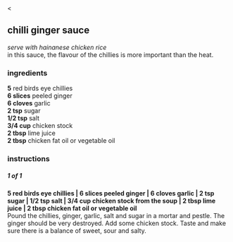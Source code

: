 <head>
<link href="resources/style.css" type="text/css" rel="stylesheet">

<meta name="viewport" content="width=device-width, initial-scale=1">

<title>chilli ginger sauce | bread is a vagetable</title>

<meta name="description" content="bread is a vegetable, recipes">
<meta name="keywords" content="bread is a vegetable, recipes, Indian, Chinese, Japanese, Malaysian, Spanish, Thai">
<meta name="robots" content="nofollow">

<link href="style.css" type="text/css" rel="stylesheet">

</head>

<div class="backbutton"><a onclick="history.go(-1)"><</a></div>







## chilli ginger sauce

<p class="dishdesc" markdown=1>

*serve with hainanese chicken rice*  
in this sauce, the flavour of the chillies is more important than the heat.

</p>



<h3 class="ingredientstitle">ingredients</h3>

<p class=ingredientslist markdown=1>

**5** red birds eye chillies  
**6 slices** peeled ginger  
**6 cloves** garlic  
**2 tsp** sugar  
**1/2 tsp** salt  
**3/4 cup** chicken stock  
**2 tbsp** lime juice  
**2 tbsp** chicken fat oil or vegetable oil  

</p>



<h3 class="instructionstitle">instructions</h3>

<h5>1 of 1</h5>

<p class="instructionsdesc" markdown=1>

**5 red birds eye chillies | 6 slices peeled ginger | 6 cloves garlic | 2 tsp sugar | 1/2 tsp salt | 3/4 cup chicken stock from the soup | 2 tbsp lime juice | 2 tbsp chicken fat oil or vegetable oil**  
Pound the chillies, ginger, garlic, salt and sugar in a mortar and pestle. The ginger should be very destroyed. Add some chicken stock. Taste and make sure there is a balance of sweet, sour and salty.

</p>